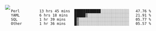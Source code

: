 

<a href="https://github.com/anuraghazra/github-readme-stats">
  <img align="left" src="https://github-readme-stats.vercel.app/api?username=kfly8&count_private=true&show_icons=true&theme=calm" />
</a>


<!--START_SECTION:waka-->

```text
Perl         13 hrs 45 mins  ████████████░░░░░░░░░░░░░   47.76 %
YAML         6 hrs 18 mins   █████▒░░░░░░░░░░░░░░░░░░░   21.91 %
SQL          1 hr 39 mins    █▒░░░░░░░░░░░░░░░░░░░░░░░   05.77 %
Other        1 hr 36 mins    █▒░░░░░░░░░░░░░░░░░░░░░░░   05.57 %
```

<!--END_SECTION:waka-->
